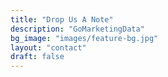 ```yaml
---
title: "Drop Us A Note"
description: "GoMarketingData"
bg_image: "images/feature-bg.jpg"
layout: "contact"
draft: false
---
```

